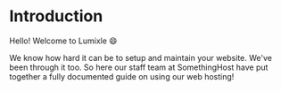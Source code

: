 # Introduction

Hello! Welcome to Lumixle :smile:


We know how hard it can be to setup and maintain your website. We've been through it too. So here our staff team at SomethingHost have put together a fully documented guide on using our web hosting!
